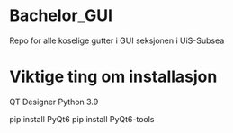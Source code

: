 # Bachelor_GUI
Repo for alle koselige gutter i GUI seksjonen i UiS-Subsea


# Viktige ting om installasjon
QT Designer
Python 3.9

pip install PyQt6
pip install PyQt6-tools
